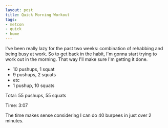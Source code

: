 ```yaml
---
layout: post
title: Quick Morning Workout
tags:
- metcon
- quick
- home
---
```


I've been really lazy for the past two weeks: combination of rehabbing and being busy at work. So to get back in the habit, I'm gonna start trying to work out in the morning. That way I'll make sure I'm getting it done.

- 10 pushups, 1 squat
- 9 pushups, 2 squats
- etc
- 1 pushup, 10 squats

Total: 55 pushups, 55 squats

Time: 3:07

The time makes sense considering I can do 40 burpees in just over 2 minutes.
